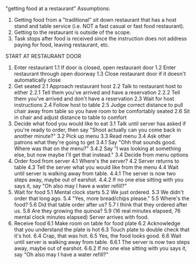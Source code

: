 "getting food at a restaurant"
Assumptions:

1. Getting food from a "traditional" sit down restaurant that has a host stand and table service (i.e. NOT a fast casual or fast food restaurant).
1. Getting to the restaurant is outside of the scope.
1. Task stops after food is received since the instruction does not address paying for food, leaving restaurant, etc.

START AT RESTAURANT DOOR
  1. Enter restaurant
    1.1 If door is closed, open restaurant door
    1.2 Enter restaurant through open doorway
    1.3 Close restaurant door if it doesn't automatically close
  2. Get seated
    2.1 Approach restaurant host
    2.2 Talk to restaurant host to either
      2.2.1 Tell them you've arrived and have a reservation
      2.2.2 Tell them you've arrived and don't have a reservation
    2.3 Wait for host instructions
    2.4 Follow host to table
    2.5 Judge correct distance to pull chair away from table so you have room to be comfortably seated
    2.6 Sit in chair and adjust distance to table to comfort
  3. Decide what food you would like to eat
    3.1 Talk until server has asked if you're ready to order, then say "Shoot actually can you come back in another minute?"
    3.2 Pick up menu
    3.3 Read menu
    3.4 Ask other patrons what they're going to get
      3.4.1 Say "Ohh that sounds good. Where was that on the menu?"
      3.4.2 Say "I was looking at something else, but now maybe I'll get that instead."
    3.4 Decide from menu options
  4. Order food from server
    4.1 Where's the server?
    4.2 Server returns to table
    4.3 Tell the server what you would like from the menu
    4.4 Wait until server is walking away from table.
      4.4.1 The server is now two steps away, maybe out of earshot.
      4.4.2 If no one else sitting with you says it, say "Oh also may I have a water refill?"
  5. Wait for food
    5.1 Mental clock starts
    5.2 We just ordered.
    5.3 We didn't order that long ago.
    5.4 "Yes, more bread/chips please."
    5.5 Where's the food?
    5.6 Did that table order after us?
    5.7 I think that they ordered after us.
    5.8 Are they growing the quinoa?
    5.9 (16 real minutes elapsed, 76 mental clock minutes elapsed) Server arrives with food.
  6. Receive food
    6.1 Make room on table for food plate
    6.2 Acknowledge that you understand the plate is hot
    6.3 Touch plate to double check that it's hot.
    6.4 Crap, that was hot.
    6.5 Yes, the food looks good.
    6.6 Wait until server is walking away from table.
      6.6.1 The server is now two steps away, maybe out of earshot.
      6.6.2 If no one else sitting with you says it, say "Oh also may I have a water refill?"
    
